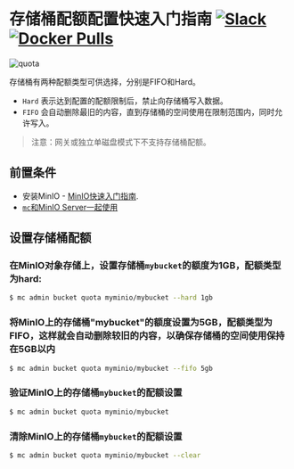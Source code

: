 # 存储桶配额配置快速入门指南 [![Slack](https://slack.min.io/slack?type=svg)](https://slack.min.io) [![Docker Pulls](https://img.shields.io/docker/pulls/minio/minio.svg?maxAge=31536000)](https://hub.docker.com/r/minio/minio/)

![quota](https://raw.githubusercontent.com/minio/minio/master/docs/zh_CN/bucket/quota/bucketquota.png)

存储桶有两种配额类型可供选择，分别是FIFO和Hard。

- `Hard` 表示达到配置的配额限制后，禁止向存储桶写入数据。
- `FIFO` 会自动删除最旧的内容，直到存储桶的空间使用在限制范围内，同时允许写入。

> 注意：网关或独立单磁盘模式下不支持存储桶配额。

## 前置条件
- 安装MinIO - [MinIO快速入门指南](https://docs.min.io/cn/minio-quickstart-guide).
- [`mc`和MinIO Server一起使用](https://docs.min.io/cn/minio-client-quickstart-guide)

## 设置存储桶配额

### 在MinIO对象存储上，设置存储桶`mybucket`的额度为1GB，配额类型为hard:

```sh
$ mc admin bucket quota myminio/mybucket --hard 1gb
```

### 将MinIO上的存储桶"mybucket"的额度设置为5GB，配额类型为FIFO，这样就会自动删除较旧的内容，以确保存储桶的空间使用保持在5GB以内

```sh
$ mc admin bucket quota myminio/mybucket --fifo 5gb
```

### 验证MinIO上的存储桶`mybucket`的配额设置

```sh
$ mc admin bucket quota myminio/mybucket
```

### 清除MinIO上的存储桶`mybucket`的配额设置

```sh
$ mc admin bucket quota myminio/mybucket --clear
```
